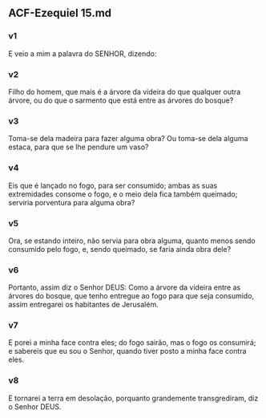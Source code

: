 ## ACF-Ezequiel 15.md
### v1
 E veio a mim a palavra do SENHOR, dizendo:
### v2
 Filho do homem, que mais é a árvore da videira do que qualquer outra árvore, ou do que o sarmento que está entre as árvores do bosque?
### v3
 Toma-se dela madeira para fazer alguma obra? Ou toma-se dela alguma estaca, para que se lhe pendure um vaso?
### v4
 Eis que é lançado no fogo, para ser consumido; ambas as suas extremidades consome o fogo, e o meio dela fica também queimado; serviria porventura para alguma obra?
### v5
 Ora, se estando inteiro, não servia para obra alguma, quanto menos sendo consumido pelo fogo, e, sendo queimado, se faria ainda obra dele?
### v6
 Portanto, assim diz o Senhor DEUS: Como a árvore da videira entre as árvores do bosque, que tenho entregue ao fogo para que seja consumido, assim entregarei os habitantes de Jerusalém.
### v7
 E porei a minha face contra eles; do fogo sairão, mas o fogo os consumirá; e sabereis que eu sou o Senhor, quando tiver posto a minha face contra eles.
### v8
 E tornarei a terra em desolação, porquanto grandemente transgrediram, diz o Senhor DEUS.
